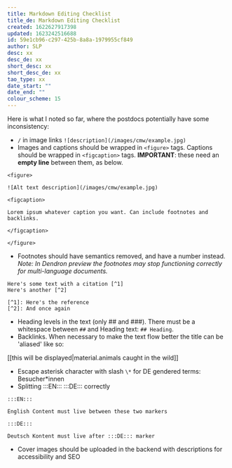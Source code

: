 ```yaml
---
title: Markdown Editing Checklist
title_de: Markdown Editing Checklist
created: 1622627917398
updated: 1623242516688
id: 59e1cb96-c297-425b-8a8a-1979955cf849
author: SLP
desc: xx
desc_de: xx
short_desc: xx
short_desc_de: xx
tao_type: xx
date_start: ""
date_end: ""
colour_scheme: 15
---
```

Here is what I noted so far, where the postdocs potentially have some inconsistency:

* `/` in image links `![description](/images/cmw/example.jpg)`
* Images and captions should be wrapped in `<figure>` tags. Captions should be wrapped in `<figcaption>` tags. **IMPORTANT**: these need an **empty line** between them, as below.

```
<figure> 

![Alt text description](/images/cmw/example.jpg)

<figcaption>

Lorem ipsum whatever caption you want. Can include footnotes and backlinks.

</figcaption>

</figure>
```

* Footnotes should have semantics removed, and have a number instead.  _Note: In Dendron preview the footnotes may stop functioning correctly for multi-language documents._

```
Here's some text with a citation [^1]
Here's another [^2]

[^1]: Here's the reference
[^2]: And once again
```

* Heading levels in the text (only ## and ###). There must be a whitespace between `##` and Heading text: `## Heading`.
* Backlinks. When necessary to make the text flow better the title can be 'aliased' like so:

[[this will be displayed|material.animals caught in the wild]]

* Escape asterisk character with slash `\*` for DE gendered terms: Besucher\*innen 
* Splitting :::EN::: :::DE::: correctly

```
:::EN::: 

English Content must live between these two markers

:::DE:::

Deutsch Kontent must live after :::DE::: marker
```

* Cover images should be uploaded in the backend with descriptions for accessibility and SEO